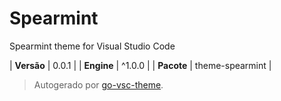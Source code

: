 # Spearmint

Spearmint theme for Visual Studio Code

| **Versão** | 0.0.1 |
| **Engine** | ^1.0.0 |
| **Pacote** | theme-spearmint |

> Autogerado por [go-vsc-theme](https://github.com/natalbu/go-vsc-theme).
